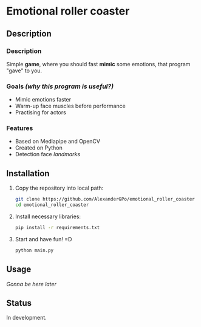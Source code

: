 # Emotional roller coaster


## Description

### Description
Simple **game**, where you should fast **mimic** some emotions, that program "gave" to you.

### Goals _(why this program is useful?)_
- Mimic emotions faster
- Warm-up face muscles before performance
- Practising for actors

### Features
- Based on Mediapipe and OpenCV
- Created on Python
- Detection face _landmarks_

## Installation
1. Copy the repository into local path:
    ```bash
   git clone https://github.com/AlexanderGPo/emotional_roller_coaster
   cd emotional_roller_coaster
   ```
2. Install necessary libraries:
   ```bash
   pip install -r requirements.txt
   ```
3. Start and have fun! =D
   ```bash
   python main.py
   ```

## Usage
_Gonna be here later_

## Status
In development.